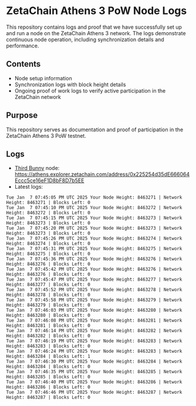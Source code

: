 # ZetaChain Athens 3 PoW Node Logs
This repository contains logs and proof that we have successfully set up and run a node on the ZetaChain Athens 3 network. The logs demonstrate continuous node operation, including synchronization details and performance.

## Contents
- Node setup information
- Synchronization logs with block height details
- Ongoing proof of work logs to verify active participation in the ZetaChain network

## Purpose
This repository serves as documentation and proof of participation in the ZetaChain Athens 3 PoW testnet.

## Logs

- [Third Bunny](https://thirdbunny.xyz/) node: https://athens.explorer.zetachain.com/address/0x225254d35dE666064Eccc5ce16eF1D8bF8D7b5EE
- Latest logs:
```
Tue Jan  7 07:45:05 PM UTC 2025 Your Node Height: 8463271 | Network Height: 8463271 | Blocks Left: 0
Tue Jan  7 07:45:10 PM UTC 2025 Your Node Height: 8463272 | Network Height: 8463272 | Blocks Left: 0
Tue Jan  7 07:45:15 PM UTC 2025 Your Node Height: 8463273 | Network Height: 8463273 | Blocks Left: 0
Tue Jan  7 07:45:20 PM UTC 2025 Your Node Height: 8463273 | Network Height: 8463273 | Blocks Left: 0
Tue Jan  7 07:45:26 PM UTC 2025 Your Node Height: 8463274 | Network Height: 8463274 | Blocks Left: 0
Tue Jan  7 07:45:31 PM UTC 2025 Your Node Height: 8463275 | Network Height: 8463275 | Blocks Left: 0
Tue Jan  7 07:45:36 PM UTC 2025 Your Node Height: 8463276 | Network Height: 8463276 | Blocks Left: 0
Tue Jan  7 07:45:42 PM UTC 2025 Your Node Height: 8463276 | Network Height: 8463276 | Blocks Left: 0
Tue Jan  7 07:45:47 PM UTC 2025 Your Node Height: 8463277 | Network Height: 8463277 | Blocks Left: 0
Tue Jan  7 07:45:52 PM UTC 2025 Your Node Height: 8463278 | Network Height: 8463278 | Blocks Left: 0
Tue Jan  7 07:45:58 PM UTC 2025 Your Node Height: 8463279 | Network Height: 8463279 | Blocks Left: 0
Tue Jan  7 07:46:03 PM UTC 2025 Your Node Height: 8463280 | Network Height: 8463280 | Blocks Left: 0
Tue Jan  7 07:46:08 PM UTC 2025 Your Node Height: 8463281 | Network Height: 8463281 | Blocks Left: 0
Tue Jan  7 07:46:14 PM UTC 2025 Your Node Height: 8463282 | Network Height: 8463282 | Blocks Left: 0
Tue Jan  7 07:46:19 PM UTC 2025 Your Node Height: 8463283 | Network Height: 8463283 | Blocks Left: 0
Tue Jan  7 07:46:24 PM UTC 2025 Your Node Height: 8463283 | Network Height: 8463284 | Blocks Left: 1
Tue Jan  7 07:46:30 PM UTC 2025 Your Node Height: 8463284 | Network Height: 8463284 | Blocks Left: 0
Tue Jan  7 07:46:35 PM UTC 2025 Your Node Height: 8463285 | Network Height: 8463285 | Blocks Left: 0
Tue Jan  7 07:46:40 PM UTC 2025 Your Node Height: 8463286 | Network Height: 8463286 | Blocks Left: 0
Tue Jan  7 07:46:46 PM UTC 2025 Your Node Height: 8463287 | Network Height: 8463287 | Blocks Left: 0
```
